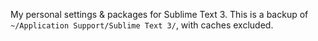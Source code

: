 My personal settings & packages for Sublime Text 3. This is a backup of `~/Application Support/Sublime Text 3/`, with caches excluded.